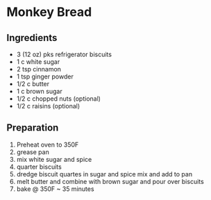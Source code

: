 # Monkey Bread

## Ingredients

- 3 (12 oz) pks refrigerator biscuits
- 1 c white sugar
- 2 tsp cinnamon
- 1 tsp ginger powder
- 1/2 c butter
- 1 c brown sugar
- 1/2 c chopped nuts (optional)
- 1/2 c raisins (optional)

## Preparation

1. Preheat oven to 350F
1. grease pan
1. mix white sugar and spice
1. quarter biscuits
1. dredge biscuit quartes in sugar and spice mix and add to pan
1. melt butter and combine with brown sugar and pour over biscuits
1. bake @ 350F ~ 35 minutes
